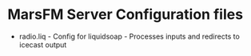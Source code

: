 # MarsFM Server Configuration files

- radio.liq - Config for liquidsoap - Processes inputs and redirects to icecast output
